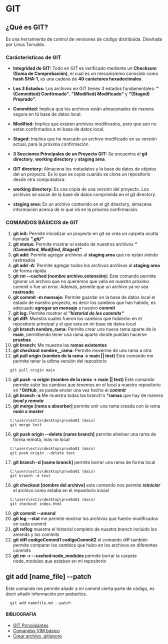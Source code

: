 # GIT

## ¿Qué es GIT?

Es una herramienta de control de versiones de código distribuida. Diseñada por Linus Torvalds.

### Carácteristicas de GIT

- **Integridad de GIT:** Todo en GIT es verificado mediante un **Checksum (Suma de Comprobación)**, el cual es un mecanismmo conocido como **hash SHA-1**, es una cadena de **40 carácteres hexadecimales**.

- **Los 3 Estados:** Los archivos en GIT tienes 3 estados fundamentales: **"(Committed) Confirmado"**, **"(Modified) Modificado"** y **"(Staged) Preprado"**.

- **Committed:** Implica que los archivos están almacenados de manera segura en tú base de datos local.

- **Modified:** Implica que existen archivos modificados, pero que aún no están confirmados a mi base de datos local.

- **Staged:** Implica que he marcado un archivo modificado en su versión actual, para la próxima confirmación.

- **3 Secciones Principales de un Proyecto GIT:** Se encuentra el **git directory**, **working directory** y **staging area**.

- **GIT directory:** Almacena los metadatos y la base de datos de objetos del un proyecto. Es lo que se copia cuando se clona un repositorio desde otra computadora.

- **working directory:** Es una copia de una versión del proyecto. Los archivos se sacan de la base de datos comprimida en el git directory. 

- **staging area:** Es un archivo contenido en el git directory, almacena información acerca de lo que irá en la próxima confirmación.

### COMANDOS BÁSICOS de GIT

1. **git init:** Permite inicializar un proyecto en git se crea un carpeta ocutla llamada ***".git/"***
2. **git status:** Permite mostrar el estado de nuestros archivos ***"(Committed, Modified, Staged)"***
3. **git add:** Permite agregar archivos al **staging area** que no están siendo rastreados
4. **git add -A:** Permite agregar todos los archivos archivos al **staging area** de forma rápida
5. **git rm --cached (nombre archivo.extensión):** Este comando permite ignorar un archivo que no queremos que valla en nuestro próximo commit o fue un error. Además, permite que un archivo ya no sea **rastreado**
6. **git commit -m mensaje:** Permite guardar en la base de datos local el estado de nuestro proyecto, es decir los cambios que han habido, es adecuado **agregar un mensaje** a nuestro **commit**
7. **git log:** Permite mostrar el ***"historial de los commits"***
8. **git diff:** Muestra cuales fueron los cambios que hubierón en el repositorio principal y el que esta en mi base de datos local
9. **git branch nombre_rama:** Permite crear una nueva rama aparte de la **main**, permitiendo tener una rama aparte donde puedan hacerse **pruebas**
10. **git branch:** Me muestra las **ramas existentes**
11. **git checkout nombre__rama:** Permite moverme de una rama a otra
12. **git pull origin (nombre de la rama -> main || test)** Este comando me permite tener la utlima versión del repositorio

```git
  git pull origin main
```

13. **git push -u origin (nombre de la rama -> main || test)** Este comando permite subir los cambios que tenemos en el local a nuestro repositorio en ***GitHub**, se puede enviar una vez hecho el ***commit***
14. **git branch -a** Me muestra todas las branch's ***ramas** que hay de manera ***local y remota***
15. **git merge [rama a absorber]** permite unir una rama creada con la rama ***main o master***
  
```git
  C:\users\estiv\desktop\prueba01 (main)
  git merge test
```

16. **git push origin --delete [name branch]** permite eliminar una rama de forma remota, mas no local

```git
  C:\users\estiv\desktop\prueba01 (main)
  git push origin --delete test
```

17. **git branch -d [name branch]** permite borrar una rama de forma local

```git
  C:\users\estiv\desktop\prueba01 (main)
  git branch -d test
```

18. **git checkout [nombre del archivo]**  este comando nos permite ***reiniciar*** el archivo como estaba en el repositorio inicial

```git
  C:\users\estiv\desktop\prueba01 (main)
  git checkout index.html
```

19. **git commit --amend**
20. **git log --stat** me permite mostrar los archivos que fuerón modificados en cada commit 
21. **git reflog** muestra el historial completo de nuestra branch incluido los amends y los commits
22. **git diff codigoCommit1 codigoCommit2** el comando diff también permite comparar los cambios que hubo en los archivos en diferentes commits
23. **git rm -r --cached node_modules** permite borrar la carpeta node_modules que estaban en mi repositorio

## git add [name_file] --patch

Este comando me permite añadir a mi commit cierta parte de código, es decir añadir información por pedacitos.

```git
  git add namefile.md --patch
```

#### BIBLIOGRAFIA

- [GIT Principiantes](https://www.youtube.com/watch?v=kEPF-MWGq1w)
- [Comandos VIM básico](https://victorhckinthefreeworld.com/2017/06/14/como-salir-del-editor-vim/)
- [Crear archivo .gitignore](https://desarrolloweb.com/articulos/archivo-gitignore.html)

